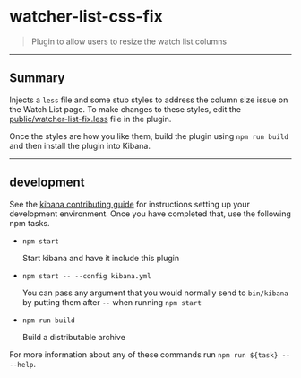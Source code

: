 # watcher-list-css-fix

> Plugin to allow users to resize the watch list columns

---

## Summary

Injects a `less` file and some stub styles to address the column size issue on the Watch List page. To make changes to these styles, edit the [public/watcher-list-fix.less](https://github.com/BigFunger/watcher-list-css-fix/blob/master/public/watcher-list-fix.less) file in the plugin. 

Once the styles are how you like them, build the plugin using `npm run build` and then install the plugin into Kibana.

---

## development

See the [kibana contributing guide](https://github.com/elastic/kibana/blob/master/CONTRIBUTING.md) for instructions setting up your development environment. Once you have completed that, use the following npm tasks.

  - `npm start`

    Start kibana and have it include this plugin

  - `npm start -- --config kibana.yml`

    You can pass any argument that you would normally send to `bin/kibana` by putting them after `--` when running `npm start`

  - `npm run build`

    Build a distributable archive

For more information about any of these commands run `npm run ${task} -- --help`.
